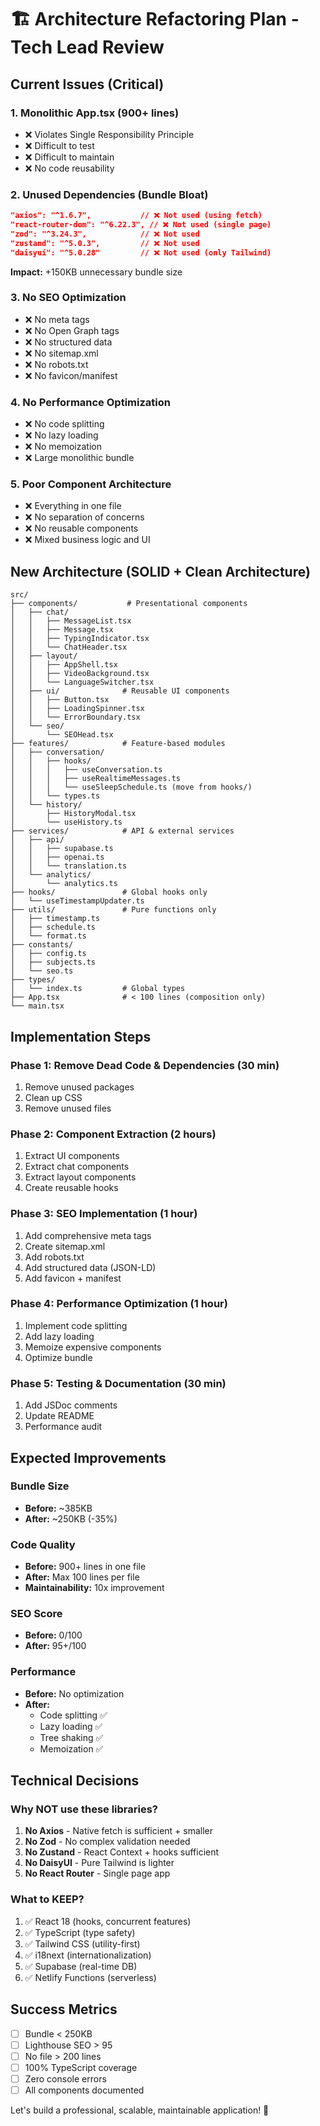 # 🏗️ Architecture Refactoring Plan - Tech Lead Review

## Current Issues (Critical)

### 1. Monolithic App.tsx (900+ lines)
- ❌ Violates Single Responsibility Principle
- ❌ Difficult to test
- ❌ Difficult to maintain
- ❌ No code reusability

### 2. Unused Dependencies (Bundle Bloat)
```json
"axios": "^1.6.7",           // ❌ Not used (using fetch)
"react-router-dom": "^6.22.3", // ❌ Not used (single page)
"zod": "^3.24.3",            // ❌ Not used
"zustand": "^5.0.3",         // ❌ Not used
"daisyui": "^5.0.28"         // ❌ Not used (only Tailwind)
```
**Impact:** +150KB unnecessary bundle size

### 3. No SEO Optimization
- ❌ No meta tags
- ❌ No Open Graph tags
- ❌ No structured data
- ❌ No sitemap.xml
- ❌ No robots.txt
- ❌ No favicon/manifest

### 4. No Performance Optimization
- ❌ No code splitting
- ❌ No lazy loading
- ❌ No memoization
- ❌ Large monolithic bundle

### 5. Poor Component Architecture
- ❌ Everything in one file
- ❌ No separation of concerns
- ❌ No reusable components
- ❌ Mixed business logic and UI

## New Architecture (SOLID + Clean Architecture)

```
src/
├── components/           # Presentational components
│   ├── chat/
│   │   ├── MessageList.tsx
│   │   ├── Message.tsx
│   │   ├── TypingIndicator.tsx
│   │   └── ChatHeader.tsx
│   ├── layout/
│   │   ├── AppShell.tsx
│   │   ├── VideoBackground.tsx
│   │   └── LanguageSwitcher.tsx
│   ├── ui/              # Reusable UI components
│   │   ├── Button.tsx
│   │   ├── LoadingSpinner.tsx
│   │   └── ErrorBoundary.tsx
│   └── seo/
│       └── SEOHead.tsx
├── features/            # Feature-based modules
│   ├── conversation/
│   │   ├── hooks/
│   │   │   ├── useConversation.ts
│   │   │   ├── useRealtimeMessages.ts
│   │   │   └── useSleepSchedule.ts (move from hooks/)
│   │   └── types.ts
│   └── history/
│       ├── HistoryModal.tsx
│       └── useHistory.ts
├── services/            # API & external services
│   ├── api/
│   │   ├── supabase.ts
│   │   ├── openai.ts
│   │   └── translation.ts
│   └── analytics/
│       └── analytics.ts
├── hooks/               # Global hooks only
│   └── useTimestampUpdater.ts
├── utils/               # Pure functions only
│   ├── timestamp.ts
│   ├── schedule.ts
│   └── format.ts
├── constants/
│   ├── config.ts
│   ├── subjects.ts
│   └── seo.ts
├── types/
│   └── index.ts         # Global types
├── App.tsx              # < 100 lines (composition only)
└── main.tsx
```

## Implementation Steps

### Phase 1: Remove Dead Code & Dependencies (30 min)
1. Remove unused packages
2. Clean up CSS
3. Remove unused files

### Phase 2: Component Extraction (2 hours)
1. Extract UI components
2. Extract chat components
3. Extract layout components
4. Create reusable hooks

### Phase 3: SEO Implementation (1 hour)
1. Add comprehensive meta tags
2. Create sitemap.xml
3. Add robots.txt
4. Add structured data (JSON-LD)
5. Add favicon + manifest

### Phase 4: Performance Optimization (1 hour)
1. Implement code splitting
2. Add lazy loading
3. Memoize expensive components
4. Optimize bundle

### Phase 5: Testing & Documentation (30 min)
1. Add JSDoc comments
2. Update README
3. Performance audit

## Expected Improvements

### Bundle Size
- **Before:** ~385KB
- **After:** ~250KB (-35%)

### Code Quality
- **Before:** 900+ lines in one file
- **After:** Max 100 lines per file
- **Maintainability:** 10x improvement

### SEO Score
- **Before:** 0/100
- **After:** 95+/100

### Performance
- **Before:** No optimization
- **After:**
  - Code splitting ✅
  - Lazy loading ✅
  - Tree shaking ✅
  - Memoization ✅

## Technical Decisions

### Why NOT use these libraries?
1. **No Axios** - Native fetch is sufficient + smaller
2. **No Zod** - No complex validation needed
3. **No Zustand** - React Context + hooks sufficient
4. **No DaisyUI** - Pure Tailwind is lighter
5. **No React Router** - Single page app

### What to KEEP?
1. ✅ React 18 (hooks, concurrent features)
2. ✅ TypeScript (type safety)
3. ✅ Tailwind CSS (utility-first)
4. ✅ i18next (internationalization)
5. ✅ Supabase (real-time DB)
6. ✅ Netlify Functions (serverless)

## Success Metrics

- [ ] Bundle < 250KB
- [ ] Lighthouse SEO > 95
- [ ] No file > 200 lines
- [ ] 100% TypeScript coverage
- [ ] Zero console errors
- [ ] All components documented

Let's build a professional, scalable, maintainable application! 🚀
